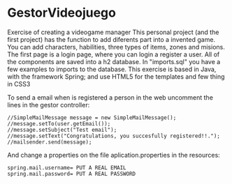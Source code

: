 # GestorVideojuego
Exercise of creating a videogame manager
This personal project (and the first project) has the function to add diferents part into a 
invented game. You can add characters, habilities, three types of items, zones and misions.
The first page is a login page, where you can login a register a user. All of the components 
are saved into a h2 database. In "imports.sql" you have a few examples to imports to the database.
This exercise is based in Java, with the framework Spring; and use HTML5 for the templates and few 
thing in CSS3





To send a email when is registered a person in the web uncomment the lines in the gestor controller:


    //SimpleMailMessage message = new SimpleMailMessage();
    //message.setTo(user.getEmail());
    //message.setSubject("Test email");
    //message.setText("Congratulations, you succesfully registered!!.");
    //mailsender.send(message);




And change a properties on the file aplication.properties in the resources:


    spring.mail.username= PUT A REAL EMAIL
    spring.mail.password= PUT A REAL PASSWORD 
